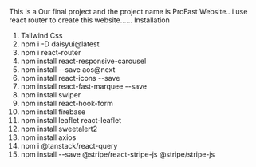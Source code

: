 This is a Our final project and the project name is ProFast Website..
i use react router to create this website......
Installation
1. Tailwind Css
2. npm i -D daisyui@latest
3. npm i react-router
4. npm install react-responsive-carousel
5. npm install --save aos@next
6. npm install react-icons --save
7. npm install react-fast-marquee --save
8. npm install swiper
12. npm install react-hook-form
13. npm install firebase
13. npm install leaflet react-leaflet
14. npm install sweetalert2 
15. npm install axios
16. npm i @tanstack/react-query
17. npm install --save @stripe/react-stripe-js @stripe/stripe-js